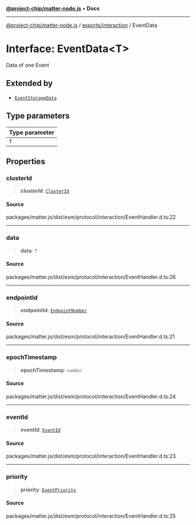 [**@project-chip/matter-node.js**](../../../README.md) • **Docs**

***

[@project-chip/matter-node.js](../../../modules.md) / [exports/interaction](../README.md) / EventData

# Interface: EventData\<T\>

Data of one Event

## Extended by

- [`EventStorageData`](EventStorageData.md)

## Type parameters

| Type parameter |
| :------ |
| `T` |

## Properties

### clusterId

> **clusterId**: [`ClusterId`](../../datatype/README.md#clusterid)

#### Source

packages/matter.js/dist/esm/protocol/interaction/EventHandler.d.ts:22

***

### data

> **data**: `T`

#### Source

packages/matter.js/dist/esm/protocol/interaction/EventHandler.d.ts:26

***

### endpointId

> **endpointId**: [`EndpointNumber`](../../datatype/README.md#endpointnumber)

#### Source

packages/matter.js/dist/esm/protocol/interaction/EventHandler.d.ts:21

***

### epochTimestamp

> **epochTimestamp**: `number`

#### Source

packages/matter.js/dist/esm/protocol/interaction/EventHandler.d.ts:24

***

### eventId

> **eventId**: [`EventId`](../../datatype/README.md#eventid)

#### Source

packages/matter.js/dist/esm/protocol/interaction/EventHandler.d.ts:23

***

### priority

> **priority**: [`EventPriority`](../../cluster/enumerations/EventPriority.md)

#### Source

packages/matter.js/dist/esm/protocol/interaction/EventHandler.d.ts:25
